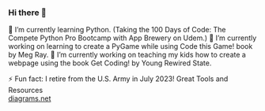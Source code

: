 ### Hi there 👋
🌱 I’m currently learning Python. (Taking the 100 Days of Code: The Compete Python Pro Bootcamp with App Brewery on Udem.)
🔭 I’m currently working on learning to create a PyGame while using Code this Game! book by Meg Ray.
🔭 I’m currently working on teaching my kids how to create a webpage using the book Get Coding! by Young Rewired State.

⚡ Fun fact: I retire from the U.S. Army in July 2023!
Great Tools and Resources<br>
[diagrams.net](https://www.diagrams.net/)
<!--
**civic-coder-guy/civic-coder-guy** is a ✨ _special_ ✨ repository because its `README.md` (this file) appears on your GitHub profile.

Here are some ideas to get you started:

- 🔭 I’m currently working on ...
- 🌱 I’m currently learning ...
- 👯 I’m looking to collaborate on ...
- 🤔 I’m looking for help with ...
- 💬 Ask me about ...
- 📫 How to reach me: ...
- 😄 Pronouns: ...
- ⚡ Fun fact: ...
-->
